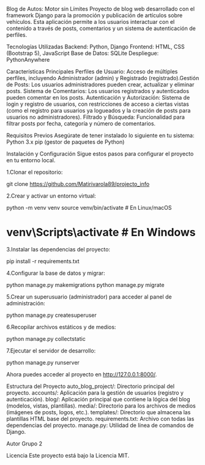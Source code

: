 
Blog de Autos: Motor sin Límites
​Proyecto de blog web desarrollado con el framework Django para la promoción y publicación de artículos sobre vehículos. Esta aplicación permite a los usuarios interactuar con el contenido a través de posts, comentarios y un sistema de autenticación de perfiles.

Tecnologías Utilizadas
​Backend: Python, Django
​Frontend: HTML, CSS (Bootstrap 5), JavaScript
​Base de Datos: SQLite
​Despliegue: PythonAnywhere


Características Principales
​Perfiles de Usuario: Acceso de múltiples perfiles, incluyendo Administrador (admin) y Registrado (registrado).
​Gestión de Posts: Los usuarios administradores pueden crear, actualizar y eliminar posts.
​Sistema de Comentarios: Los usuarios registrados y autenticados pueden comentar en los posts.
​Autenticación y Autorización: Sistema de login y registro de usuarios, con restricciones de acceso a ciertas vistas (como el registro para usuarios ya logueados y la creación de posts para usuarios no administradores).
​Filtrado y Búsqueda: Funcionalidad para filtrar posts por fecha, categoría y número de comentarios.

Requisitos Previos
​Asegúrate de tener instalado lo siguiente en tu sistema:
​Python 3.x
​pip (gestor de paquetes de Python)

Instalación y Configuración
​Sigue estos pasos para configurar el proyecto en tu entorno local.

1.Clonar el repositorio:

git clone https://github.com/Matirivarola89/projecto_info

2.Crear y activar un entorno virtual:

python -m venv venv
source venv/bin/activate  # En Linux/macOS
# venv\Scripts\activate   # En Windows

3.Instalar las dependencias del proyecto:

pip install -r requirements.txt

4.Configurar la base de datos y migrar:

python manage.py makemigrations
python manage.py migrate

5.Crear un superusuario (administrador) para acceder al panel de administración:

python manage.py createsuperuser

6.Recopilar archivos estáticos y de medios:

python manage.py collectstatic

7.Ejecutar el servidor de desarrollo:

python manage.py runserver

Ahora puedes acceder al proyecto en http://127.0.0.1:8000/.


Estructura del Proyecto
​auto_blog_project/: Directorio principal del proyecto.
​accounts/: Aplicación para la gestión de usuarios (registro y autenticación).
​blog/: Aplicación principal que contiene la lógica del blog (modelos, vistas, plantillas).
​media/: Directorio para los archivos de medios (imágenes de posts, logos, etc.).
​templates/: Directorio que almacena las plantillas HTML base del proyecto.
​requirements.txt: Archivo con todas las dependencias del proyecto.
​manage.py: Utilidad de línea de comandos de Django.

Autor
​Grupo 2

​Licencia
​Este proyecto está bajo la Licencia MIT.